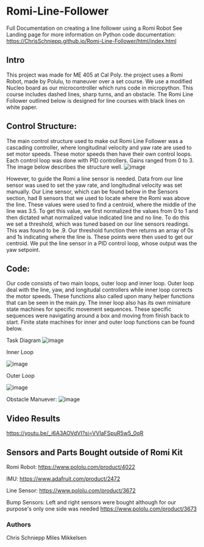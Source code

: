 # Romi-Line-Follower
Full Documentation on creating a line follower using a Romi Robot
See Landing page for more information on Python code documentation: https://ChrisSchniepp.github.io/Romi-Line-Follower/html/index.html

## Intro
This project was made for ME 405 at Cal Poly. the project uses a Romi Robot, made by Polulu, to maneuver over a set course. We use a modified Nucleo board as our microcontroller which runs code in micropython. This course includes dashed lines, sharp turns, and an obstacle. The Romi Line Follower outlined below is designed for line courses with black lines on white paper.

## Control Structure:
The main control structure used to make out Romi Line Follower was a cascading controller, where longitudinal velocity and yaw rate are used to set motor speeds. These motor speeds then have their own control loops. Each control loop was done with PID controllers. Gains ranged from 0 to 3. The image below describes the structure well. 
![image](https://github.com/user-attachments/assets/3e9f5e1a-7e69-452e-843c-5f5a68c3afdf)

However, to guide the Romi a line sensor is needed. Data from our line sensor was used to set the yaw rate, and longitudinal velocity was set manually. Our Line sensor, which can be found below in the Sensors section, had 8 sensors that we used to locate where the Romi was above the line. These values were used to find a centroid, where the middle of the line was 3.5. To get this value, we first normalized the values from 0 to 1 and then dictated what normalized value indicated line and no line. To do this we set a threshold, which was tuned based on our line sensors readings. This was found to be .9. Our threshold function then returns an array of 0s and 1s indicating where the line is. These points were then used to get our centroid. We put the line sensor in a PID control loop, whose output was the yaw setpoint.  

## Code:

Our code consists of two main loops, outer loop and inner loop. Outer loop deal with the line, yaw, and longitudal controllers while inner loop corrects the motor speeds. These functions also called upon many helper functions that can be seen in the main.py. The inner loop also has its own miniature state machines for specific movement sequences. These specific sequences were navigating around a box and moving from finish back to start. Finite state machines for inner and outer loop functions can be found below.

Task Diagram
![image](https://github.com/user-attachments/assets/fbef46a5-7817-400f-a241-952cbdea11e3)

Inner Loop

![image](https://github.com/user-attachments/assets/81995771-aa29-4fe3-b032-877bd7be59ee)

Outer Loop

![image](https://github.com/user-attachments/assets/022cfe8e-22f1-47b4-9f6c-7e86920f31c5)

Obstacle Manuever:
![image](https://github.com/user-attachments/assets/11107e4e-e9bb-4eb9-be4e-8a219b160080)




## Video Results
https://youtu.be/_j6A3AOVdVI?si=VVIaFSpuR5w5_0qR

## Sensors and Parts Bought outside of Romi Kit

Romi Robot:
https://www.pololu.com/product/4022

IMU:
https://www.adafruit.com/product/2472

Line Sensor:
https://www.pololu.com/product/3672

Bump Sensors:
Left and right sensors were bought although for our purpose's only one side was needed
https://www.pololu.com/product/3673

### Authors 
Chris Schniepp
Miles Mikkelsen
